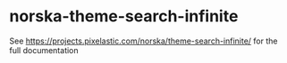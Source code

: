 # norska-theme-search-infinite

See https://projects.pixelastic.com/norska/theme-search-infinite/ for the full
documentation

